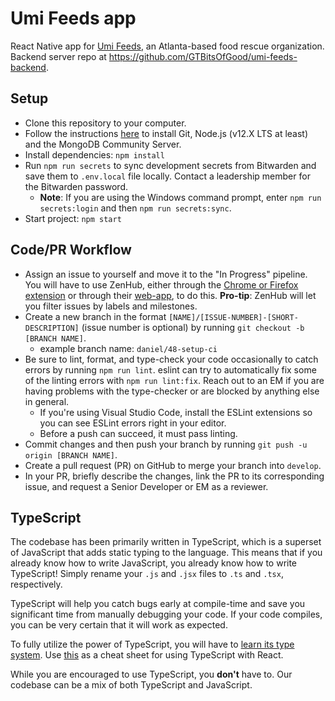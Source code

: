 # Umi Feeds app

React Native app for [Umi Feeds](https://umifeeds.org/), an Atlanta-based food rescue organization. Backend server repo at <https://github.com/GTBitsOfGood/umi-feeds-backend>.

## Setup

- Clone this repository to your computer.
- Follow the instructions [here](https://www.notion.so/gtbitsofgood/Getting-Started-56106473076a47eaa8c863741becbf34) to install Git, Node.js (v12.X LTS at least) and the MongoDB Community Server.
- Install dependencies: `npm install`
- Run `npm run secrets` to sync development secrets from Bitwarden and save them to `.env.local` file locally. Contact a leadership member for the Bitwarden password.
  - **Note**: If you are using the Windows command prompt, enter `npm run secrets:login` and then `npm run secrets:sync`.
- Start project: `npm start`

## Code/PR Workflow

- Assign an issue to yourself and move it to the "In Progress" pipeline. You will have to use ZenHub, either through the [Chrome or Firefox extension](https://www.zenhub.com/extension) or through their [web-app](https://app.zenhub.com/), to do this. **Pro-tip**: ZenHub will let you filter issues by labels and milestones.
- Create a new branch in the format `[NAME]/[ISSUE-NUMBER]-[SHORT-DESCRIPTION]` (issue number is optional) by running `git checkout -b [BRANCH NAME]`.
  - example branch name: `daniel/48-setup-ci`
- Be sure to lint, format, and type-check your code occasionally to catch errors by running `npm run lint`. eslint can try to automatically fix some of the linting errors with `npm run lint:fix`. Reach out to an EM if you are having problems with the type-checker or are blocked by anything else in general.
  - If you're using Visual Studio Code, install the ESLint extensions so you can see ESLint errors right in your editor.
  - Before a push can succeed, it must pass linting.
- Commit changes and then push your branch by running `git push -u origin [BRANCH NAME]`.
- Create a pull request (PR) on GitHub to merge your branch into `develop`.
- In your PR, briefly describe the changes, link the PR to its corresponding issue, and request a Senior Developer or EM as a reviewer.

## TypeScript

The codebase has been primarily written in TypeScript, which is a superset of JavaScript that adds static typing to the language. This means that if you already know how to write JavaScript, you already know how to write TypeScript! Simply rename your `.js` and `.jsx` files to `.ts` and `.tsx`, respectively.

TypeScript will help you catch bugs early at compile-time and save you significant time from manually debugging your code. If your code compiles, you can be very certain that it will work as expected.

To fully utilize the power of TypeScript, you will have to [learn its type system](https://learnxinyminutes.com/docs/typescript/). Use [this](https://github.com/typescript-cheatsheets/react-typescript-cheatsheet/blob/master/README.md#section-2-getting-started) as a cheat sheet for using TypeScript with React.

While you are encouraged to use TypeScript, you **don't** have to. Our codebase can be a mix of both TypeScript and JavaScript.

